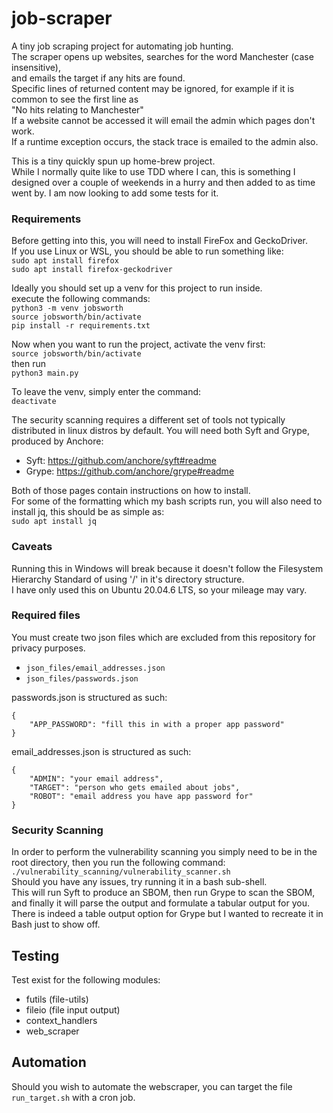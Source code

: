 # **job-scraper**
A tiny job scraping project for automating job hunting.  
The scraper opens up websites, searches for the word Manchester (case insensitive),  
and emails the target if any hits are found.  
Specific lines of returned content may be ignored, for example if it is common to see the first line as  
"No hits relating to Manchester"  
If a website cannot be accessed it will email the admin which pages don't work.  
If a runtime exception occurs, the stack trace is emailed to the admin also.  

This is a tiny quickly spun up home-brew project.  
While I normally quite like to use TDD where I can, this is something I designed over a couple of weekends in a hurry and then added to as time went by. I am now looking to add some tests for it.  


### **Requirements**
Before getting into this, you will need to install FireFox and GeckoDriver.  
If you use Linux or WSL, you should be able to run something like:  
`sudo apt install firefox`  
`sudo apt install firefox-geckodriver`  

Ideally you should set up a venv for this project to run inside.  
execute the following commands:  
`python3 -m venv jobsworth`  
`source jobsworth/bin/activate`  
`pip install -r requirements.txt`  

Now when you want to run the project, activate the venv first:  
`source jobsworth/bin/activate`  
then run  
`python3 main.py`  

To leave the venv, simply enter the command:  
`deactivate`  

The security scanning requires a different set of tools not typically distributed in linux distros by default.
You will need both Syft and Grype, produced by Anchore:  
* Syft: https://github.com/anchore/syft#readme  
* Grype: https://github.com/anchore/grype#readme  

Both of those pages contain instructions on how to install.  
For some of the formatting which my bash scripts run, you will also need to install jq, this should be as simple as:  
`sudo apt install jq`

### **Caveats**
Running this in Windows will break because it doesn't follow the Filesystem Hierarchy Standard of using '/' in it's directory structure.  
I have only used this on Ubuntu 20.04.6 LTS, so your mileage may vary.  

### **Required files**
You must create two json files which are excluded from this repository for privacy purposes.  
* `json_files/email_addresses.json`  
* `json_files/passwords.json`  

passwords.json is structured as such:  
```
{  
    "APP_PASSWORD": "fill this in with a proper app password"  
}  
```

email_addresses.json is structured as such:  
```
{  
    "ADMIN": "your email address",  
    "TARGET": "person who gets emailed about jobs",  
    "ROBOT": "email address you have app password for"  
}  
```

### **Security Scanning**
In order to perform the vulnerability scanning you simply need to be in the root directory, then you run the following command:  
`./vulnerability_scanning/vulnerability_scanner.sh`  
Should you have any issues, try running it in a bash sub-shell.  
This will run Syft to produce an SBOM, then run Grype to scan the SBOM, and finally it will parse the output and formulate a tabular output for you.
There is indeed a table output option for Grype but I wanted to recreate it in Bash just to show off.


## **Testing**
Test exist for the following modules:
* futils (file-utils)
* fileio (file input output)
* context_handlers
* web_scraper


## **Automation**
Should you wish to automate the webscraper, you can target the file `run_target.sh` with a cron job.
